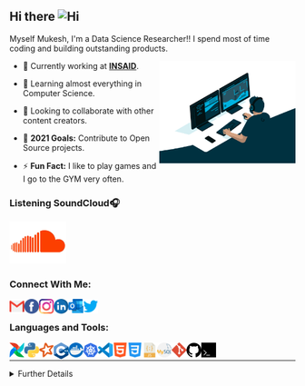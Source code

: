 ## Hi there <img width="28px" alt="Hi" src="https://user-images.githubusercontent.com/1303154/88677602-1635ba80-d120-11ea-84d8-d263ba5fc3c0.gif" />

Myself Mukesh, I'm a Data Science Researcher!! I spend most of time coding and building outstanding products.

<img align="right" alt="GIF" src="gifs/developer.gif" width="240" height="180" />

- 🔭 Currently working at **<a href="https://www.insaid.co/">INSAID</a>**.
  
- 🌱 Learning almost everything in Computer Science.
  
- 👯 Looking to collaborate with other content creators.
  
- 🥅 **2021 Goals:** Contribute to Open Source projects.
  
- ⚡ **Fun Fact:** I like to play games and I go to the GYM very often.

### **Listening SoundCloud**🎧

[<img width="100px" src="/gifs/soundcloud.gif" alt="Favourtie Song" width="350" />](https://soundcloud.com/weareriot/cantstop?in=weareriot/sets/remixes)

### **Connect With Me**:

[<img align="left" alt="GMail" width="26px" src="social/gmail.svg" />](coldperformer@gmail.com)

[<img align="left" alt="Facebook" width="26px" src="social/facebook.svg" />](https://www.facebook.com/profile.php?id=100036062106581)

[<img align="left" alt="Instagram" width="26px" src="social/instagram.svg" />](https://www.instagram.com/coldperformer/)

[<img align="left" alt="LinkedIn" width="26px" src="social/linkedin.svg" />](https://www.linkedin.com/in/mukesh-kumar-676bab178/)

[<img align="left" alt="Outlook" width="26px" src="social/outlook.svg" />](coldperformer@hotmail.com)

[<img align="left" alt="Twitter" width="26px" src="social/twitter.svg" />](https://twitter.com/coldperformer)


<br />

### **Languages and Tools**:

[<img align="left" alt="Airflow" width="26px" src="tools-&-languages/airflow.png" />](https://airflow.apache.org/docs/stable/)

[<img align="left" alt="Python" width="26px" src="tools-&-languages/python.svg" />](https://docs.python.org/3/)

[<img align="left" alt="PySpark" width="26px" src="tools-&-languages/spark.svg" />](https://spark.apache.org/docs/latest/api/python/index.html)

[<img align="left" alt="C++" width="26px" src="tools-&-languages/c++.svg" />](https://devdocs.io/cpp/)

[<img align="left" alt="Docker" width="26px" src="tools-&-languages/docker.svg" />](https://docs.docker.com/engine/)

[<img align="left" alt="Kubernetes" width="26px" src="tools-&-languages/kubernetes.svg" />](https://kubernetes.io/docs/home/)

[<img align="left" alt="Visual Studio Code" width="26px" src="tools-&-languages/visual-studio-code.svg" />](https://docs.microsoft.com/en-us/visualstudio/?view=vs-2019)

[<img align="left" alt="HTML5" width="26px" src="tools-&-languages/html5.svg" />](https://devdocs.io/html/)

[<img align="left" alt="CSS3" width="26px" src="tools-&-languages/css3.svg" />](https://devdocs.io/css/)

[<img align="left" alt="JavaScript" width="26px" src="tools-&-languages/javascript.svg" />](https://devdocs.io/javascript/)

[<img align="left" alt="MySQL" width="26px" src="tools-&-languages/mysql.svg" />](https://dev.mysql.com/doc/)

[<img align="left" alt="Git" width="26px" src="tools-&-languages/git.svg" />](https://git-scm.com/doc)

[<img align="left" alt="GitHub" width="26px" src="tools-&-languages/github.svg" />](https://docs.github.com/en)

[<img align="left" alt="Terminal" width="26px" src="tools-&-languages/terminal.svg" />](https://docs.microsoft.com/en-us/windows/terminal/)

<br />

---
<details>

<summary>Further Details</summary>

</br>

<p align="center">
    <a href="https://img.shields.io/badge/build%20type-markdown-blue"><img src="https://img.shields.io/badge/build%20type-markdown-blue" alt="build type"></a>
    <a href="https://visitor-badge.glitch.me/badge?page_id=coldperformer.coldperformer"><img src="https://visitor-badge.glitch.me/badge?page_id=coldperformer.coldperformer" alt="visitors"></a>
    <a href="https://github.com/coldperformer/coldperformer"><img src="https://img.shields.io/github/downloads/coldperformer/coldperformer/total" alt="downloads"></a>
  <a href="https://github.com/coldperformer/coldperformer"><img src="https://img.shields.io/github/commit-activity/m/coldperformer/coldperformer" alt="commit activity"></a>
</p>

### **Coding Stats:**

<!--START_SECTION:waka-->

```text
Python   28 mins         █████████████████████████   99.90 %
Text     0 secs          ░░░░░░░░░░░░░░░░░░░░░░░░░   00.10 %
```

<!--END_SECTION:waka-->

### **GitHub Stats:** 

<p align="left">
    <a href="https://github.com/coldperformer/coldperformer"><img width="445.5px" height="153px" src="https://github-readme-stats.vercel.app/api?username=coldperformer&hide=stars&show_icons=true&hide_border=true&theme=tokyonight" alt="build type"></a>
    <a href="https://github.com/coldperformer/coldperformer"><img height="153px" src="https://github-readme-stats.vercel.app/api/top-langs/?username=coldperformer&layout=compact" alt="visitors"></a>
</p>

</details>